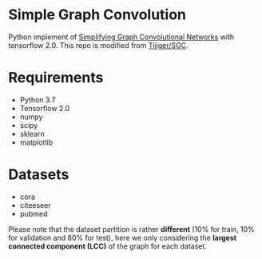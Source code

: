 # Simple Graph Convolution 
Python implement of [Simplifying Graph Convolutional Networks](https://arxiv.org/abs/1902.07153) with tensorflow 2.0.
This repo is modified from [Tiiiger/SGC](https://github.com/Tiiiger/SGC).

# Requirements
+ Python 3.7
+ Tensorflow 2.0
+ numpy
+ scipy
+ sklearn
+ matplotlib

# Datasets
+ cora
+ citeeseer
+ pubmed

Please note that the dataset partition is rather **different** (10% for train, 10% for validation and 80% for test), here we only considering the **largest connected component (LCC)** of the graph for each dataset.
